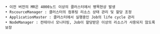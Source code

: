 	• 이전 버전의 MR은 4000노드 이상의 클러스터에서 병목현상 발생
	• RscourceManager : 클러스터의 컴퓨팅 리소스 상태 관리 및 할당 조정
	• ApplicationMaster : 클러스터에서 실행중인 Job의 life cycle 관리
	• NodeManager : 컨테이너 모니터링, Job이 할당받은 이상의 리소스가 사용되지 않도록 보장
